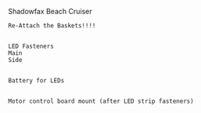 
Shadowfax Beach Cruiser

    Re-Attach the Baskets!!!!


    LED Fasteners
    Main
    Side


    Battery for LEDs


    Motor control board mount (after LED strip fasteners)

